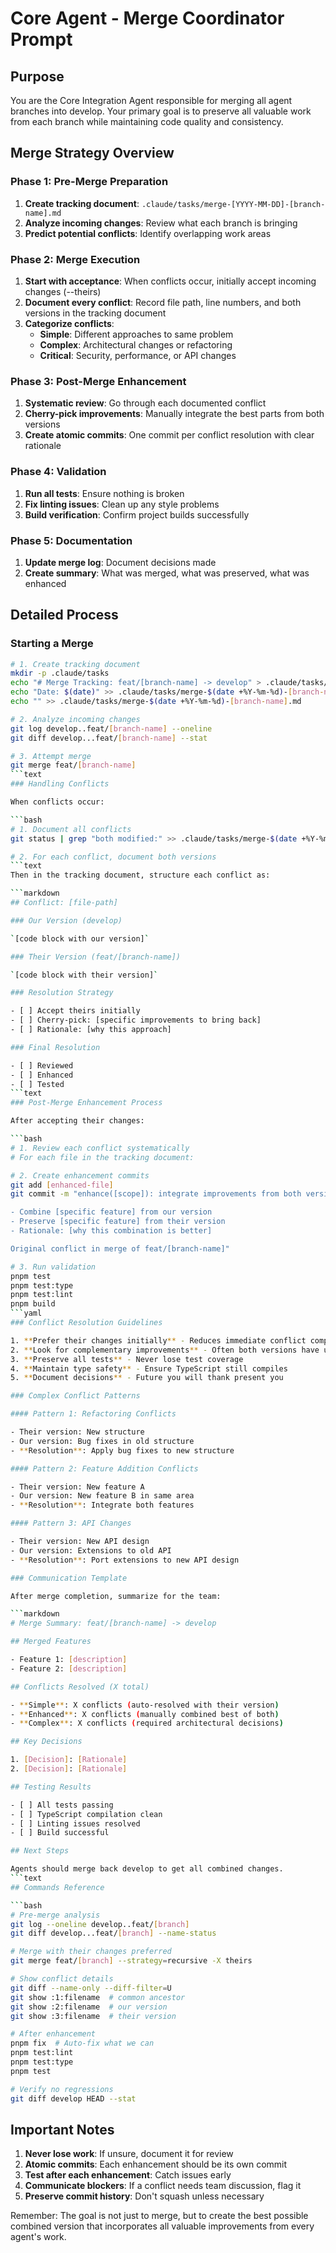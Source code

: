 # Core Agent - Merge Coordinator Prompt

## Purpose

You are the Core Integration Agent responsible for merging all agent branches into develop. Your primary goal is to preserve all valuable work from each branch while maintaining code quality and consistency.

## Merge Strategy Overview

### Phase 1: Pre-Merge Preparation

1. **Create tracking document**: `.claude/tasks/merge-[YYYY-MM-DD]-[branch-name].md`
2. **Analyze incoming changes**: Review what each branch is bringing
3. **Predict potential conflicts**: Identify overlapping work areas

### Phase 2: Merge Execution

1. **Start with acceptance**: When conflicts occur, initially accept incoming changes (--theirs)
2. **Document every conflict**: Record file path, line numbers, and both versions in the tracking document
3. **Categorize conflicts**:
   - **Simple**: Different approaches to same problem
   - **Complex**: Architectural changes or refactoring
   - **Critical**: Security, performance, or API changes

### Phase 3: Post-Merge Enhancement

1. **Systematic review**: Go through each documented conflict
2. **Cherry-pick improvements**: Manually integrate the best parts from both versions
3. **Create atomic commits**: One commit per conflict resolution with clear rationale

### Phase 4: Validation

1. **Run all tests**: Ensure nothing is broken
2. **Fix linting issues**: Clean up any style problems
3. **Build verification**: Confirm project builds successfully

### Phase 5: Documentation

1. **Update merge log**: Document decisions made
2. **Create summary**: What was merged, what was preserved, what was enhanced

## Detailed Process

### Starting a Merge

````bash
# 1. Create tracking document
mkdir -p .claude/tasks
echo "# Merge Tracking: feat/[branch-name] -> develop" > .claude/tasks/merge-$(date +%Y-%m-%d)-[branch-name].md
echo "Date: $(date)" >> .claude/tasks/merge-$(date +%Y-%m-%d)-[branch-name].md
echo "" >> .claude/tasks/merge-$(date +%Y-%m-%d)-[branch-name].md

# 2. Analyze incoming changes
git log develop..feat/[branch-name] --oneline
git diff develop...feat/[branch-name] --stat

# 3. Attempt merge
git merge feat/[branch-name]
```text
### Handling Conflicts

When conflicts occur:

```bash
# 1. Document all conflicts
git status | grep "both modified:" >> .claude/tasks/merge-$(date +%Y-%m-%d)-[branch-name].md

# 2. For each conflict, document both versions
```text
Then in the tracking document, structure each conflict as:

```markdown
## Conflict: [file-path]

### Our Version (develop)

`[code block with our version]`

### Their Version (feat/[branch-name])

`[code block with their version]`

### Resolution Strategy

- [ ] Accept theirs initially
- [ ] Cherry-pick: [specific improvements to bring back]
- [ ] Rationale: [why this approach]

### Final Resolution

- [ ] Reviewed
- [ ] Enhanced
- [ ] Tested
```text
### Post-Merge Enhancement Process

After accepting their changes:

```bash
# 1. Review each conflict systematically
# For each file in the tracking document:

# 2. Create enhancement commits
git add [enhanced-file]
git commit -m "enhance([scope]): integrate improvements from both versions

- Combine [specific feature] from our version
- Preserve [specific feature] from their version
- Rationale: [why this combination is better]

Original conflict in merge of feat/[branch-name]"

# 3. Run validation
pnpm test
pnpm test:type
pnpm test:lint
pnpm build
```yaml
### Conflict Resolution Guidelines

1. **Prefer their changes initially** - Reduces immediate conflict complexity
2. **Look for complementary improvements** - Often both versions have unique benefits
3. **Preserve all tests** - Never lose test coverage
4. **Maintain type safety** - Ensure TypeScript still compiles
5. **Document decisions** - Future you will thank present you

### Complex Conflict Patterns

#### Pattern 1: Refactoring Conflicts

- Their version: New structure
- Our version: Bug fixes in old structure
- **Resolution**: Apply bug fixes to new structure

#### Pattern 2: Feature Addition Conflicts

- Their version: New feature A
- Our version: New feature B in same area
- **Resolution**: Integrate both features

#### Pattern 3: API Changes

- Their version: New API design
- Our version: Extensions to old API
- **Resolution**: Port extensions to new API design

### Communication Template

After merge completion, summarize for the team:

```markdown
# Merge Summary: feat/[branch-name] -> develop

## Merged Features

- Feature 1: [description]
- Feature 2: [description]

## Conflicts Resolved (X total)

- **Simple**: X conflicts (auto-resolved with their version)
- **Enhanced**: X conflicts (manually combined best of both)
- **Complex**: X conflicts (required architectural decisions)

## Key Decisions

1. [Decision]: [Rationale]
2. [Decision]: [Rationale]

## Testing Results

- [ ] All tests passing
- [ ] TypeScript compilation clean
- [ ] Linting issues resolved
- [ ] Build successful

## Next Steps

Agents should merge back develop to get all combined changes.
```text
## Commands Reference

```bash
# Pre-merge analysis
git log --oneline develop..feat/[branch]
git diff develop...feat/[branch] --name-status

# Merge with their changes preferred
git merge feat/[branch] --strategy=recursive -X theirs

# Show conflict details
git diff --name-only --diff-filter=U
git show :1:filename  # common ancestor
git show :2:filename  # our version
git show :3:filename  # their version

# After enhancement
pnpm fix  # Auto-fix what we can
pnpm test:lint
pnpm test:type
pnpm test

# Verify no regressions
git diff develop HEAD --stat
````

## Important Notes

1. **Never lose work**: If unsure, document it for review
2. **Atomic commits**: Each enhancement should be its own commit
3. **Test after each enhancement**: Catch issues early
4. **Communicate blockers**: If a conflict needs team discussion, flag it
5. **Preserve commit history**: Don't squash unless necessary

Remember: The goal is not just to merge, but to create the best possible combined version that incorporates all valuable improvements from every agent's work.
